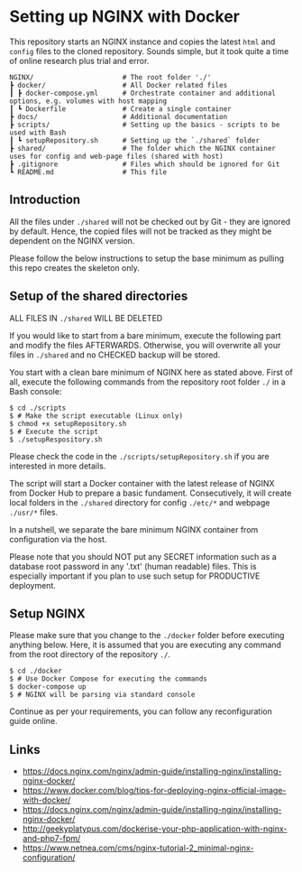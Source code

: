 # Setting up NGINX with Docker

This repository starts an NGINX instance and copies the latest `html` and `config` files to the cloned repository.
Sounds simple, but it took quite a time of online research plus trial and error.

```console
NGINX/                      # The root folder './'
┣ docker/                   # All Docker related files
┃ ┣ docker-compose.yml      # Orchestrate container and additional options, e.g. volumes with host mapping
┃ ┗ Dockerfile              # Create a single container
┣ docs/                     # Additional documentation
┣ scripts/                  # Setting up the basics - scripts to be used with Bash
┃ ┗ setupRepository.sh      # Setting up the `./shared` folder
┣ shared/                   # The folder which the NGINX container uses for config and web-page files (shared with host)
┣ .gitignore                # Files which should be ignored for Git
┗ README.md                 # This file
```

## Introduction

All the files under `./shared` will not be checked out by Git - they are ignored by default.
Hence, the copied files will not be tracked as they might be dependent on the NGINX version.

Please follow the below instructions to setup the base minimum as pulling this repo creates the skeleton only.

## Setup of the shared directories

ALL FILES IN `./shared` WILL BE DELETED

If you would like to start from a bare minimum, execute the following part and modify the files AFTERWARDS.
Otherwise, you will overwrite all your files in `./shared` and no CHECKED backup will be stored.

You start with a clean bare minimum of NGINX here as stated above.
First of all, execute the following commands from the repository root folder `./` in a Bash console:

```console
$ cd ./scripts
$ # Make the script executable (Linux only)
$ chmod +x setupRepository.sh
$ # Execute the script
$ ./setupRespository.sh
```

Please check the code in the `./scripts/setupRepository.sh` if you are interested in more details.

The script will start a Docker container with the latest release of NGINX from Docker Hub to prepare a basic fundament.
Consecutively, it will create local folders in the `./shared` directory for config `./etc/*` and webpage `./usr/*` files.

In a nutshell, we separate the bare minimum NGINX container from configuration via the host.

Please note that you should NOT put any SECRET information such as a database root password in any '.txt' (human readable) files.
This is especially important if you plan to use such setup for PRODUCTIVE deployment.

## Setup NGINX

Please make sure that you change to the `./docker` folder before executing anything below.
Here, it is assumed that you are executing any command from the root directory of the repository `./`.

```console
$ cd ./docker
$ # Use Docker Compose for executing the commands
$ docker-compose up
$ # NGINX will be parsing via standard console
```

Continue as per your requirements, you can follow any reconfiguration guide online.

## Links
* https://docs.nginx.com/nginx/admin-guide/installing-nginx/installing-nginx-docker/
* https://www.docker.com/blog/tips-for-deploying-nginx-official-image-with-docker/
* https://docs.nginx.com/nginx/admin-guide/installing-nginx/installing-nginx-docker/
* http://geekyplatypus.com/dockerise-your-php-application-with-nginx-and-php7-fpm/
* https://www.netnea.com/cms/nginx-tutorial-2_minimal-nginx-configuration/